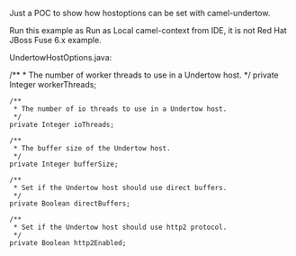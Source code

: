 Just a POC to show how hostoptions can be set with camel-undertow.

Run this example as Run as Local camel-context from IDE, it is not Red Hat JBoss Fuse 6.x example.

UndertowHostOptions.java:

  /**
     * The number of worker threads to use in a Undertow host.
     */
    private Integer workerThreads;

    /**
     * The number of io threads to use in a Undertow host.
     */
    private Integer ioThreads;

    /**
     * The buffer size of the Undertow host.
     */
    private Integer bufferSize;

    /**
     * Set if the Undertow host should use direct buffers.
     */
    private Boolean directBuffers;
    
    /**
     * Set if the Undertow host should use http2 protocol.
     */
    private Boolean http2Enabled;
